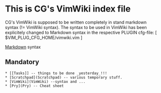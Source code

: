 # This is CG's VimWiki index file

CG's VimWiki is supposed to be written completely in stand markdown syntax (!= VimWiki syntax).
The syntax to be used in VimWiki has been explicitely changed to Markdown syntax in the respective PLUGIN cfg-file:
[ $VIM_PLUG_CFG_HOME/vimwiki.vim ]

[Markdown](Markdown) syntax


## Mandatory
    * [[Tasks]] -- things to be done _yesterday_!!!
    * [Scratchpad](Scratchpad) -- various temporary stuff.
    * [VimWiki](VimWiki) --syntax and ...
    * [Pry](Pry) -- Cheat sheet




